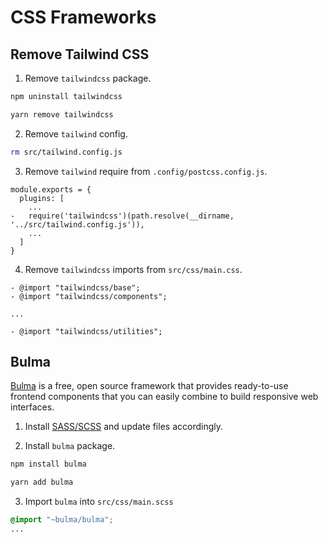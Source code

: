 # CSS Frameworks

## Remove Tailwind CSS

1. Remove `tailwindcss` package.

<CodeGroup>
  <CodeGroupItem title="NPM" active>

```sh
npm uninstall tailwindcss
```

  </CodeGroupItem>

  <CodeGroupItem title="YARN">

```sh
yarn remove tailwindcss
```

  </CodeGroupItem>
</CodeGroup>

2. Remove `tailwind` config.

```sh
rm src/tailwind.config.js
```

3. Remove `tailwind` require from `.config/postcss.config.js`.

```js{4}
module.exports = {
  plugins: [
    ...
-   require('tailwindcss')(path.resolve(__dirname, '../src/tailwind.config.js')),
    ...
  ]
}
```

4. Remove `tailwindcss` imports from `src/css/main.css`.

```css{1-2,6}
- @import "tailwindcss/base";
- @import "tailwindcss/components";

...

- @import "tailwindcss/utilities";
```

## Bulma
[Bulma](https://bulma.io) is a free, open source framework that provides ready-to-use frontend components that you can easily combine to build responsive web interfaces.

1. Install [SASS/SCSS](configuration.html#sass-scss) and update files accordingly.

2. Install `bulma` package.

<CodeGroup>
  <CodeGroupItem title="NPM" active>

```sh
npm install bulma
```

  </CodeGroupItem>

  <CodeGroupItem title="YARN">

```sh
yarn add bulma
```

  </CodeGroupItem>
</CodeGroup>

3. Import `bulma` into `src/css/main.scss`

```css
@import "~bulma/bulma";
...
```